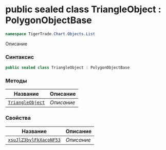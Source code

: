 
# public sealed class TriangleObject : PolygonObjectBase
```csharp
namespace TigerTrade.Chart.Objects.List
```



Описание

### Синтаксис
```csharp
public sealed class TriangleObject : PolygonObjectBase
```


### Методы
| Название | Описание |
| --- | --- |
| [`TriangleObject`](./TriangleObject.cs/Методы/TriangleObject.md) | *Описание* |

### Свойства
| Название | Описание |
| --- | --- |
| [`xsuJlZ3bylFkXacpNF53`](./TriangleObject.cs/Свойства/xsuJlZ3bylFkXacpNF53.md) | *Описание* |



